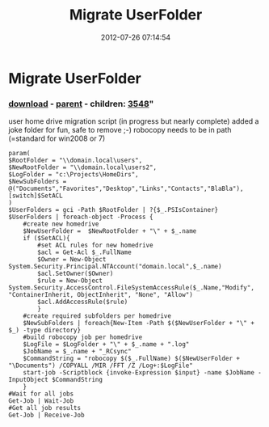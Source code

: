 ﻿---
pid:            3544
parent:         3543
children:       3548
poster:         chriskenis
title:          Migrate UserFolder
date:           2012-07-26 07:14:54
format:         posh
---

# Migrate UserFolder

### [download](3544.ps1) - [parent](3543.md) - children: [3548](3548.md)"

user home drive migration script (in progress but nearly complete)
added a joke folder for fun, safe to remove ;-)
robocopy needs to be in path (=standard for win2008 or 7)

```posh
param(
$RootFolder = "\\domain.local\users",
$NewRootFolder = "\\domain.local\users2",
$LogFolder = "c:\Projects\HomeDirs",
$NewSubFolders = @("Documents","Favorites","Desktop","Links","Contacts","BlaBla"),
[switch]$SetACL
)
$UserFolders = gci -Path $RootFolder | ?{$_.PSIsContainer}
$UserFolders | foreach-object -Process {
	#create new homedrive
	$NewUserFolder =  $NewRootFolder + "\" + $_.name
	if ($SetACL){
		#set ACL rules for new homedrive
		$acl = Get-Acl $_.FullName
		$Owner = New-Object System.Security.Principal.NTAccount("domain.local",$_.name)
		$acl.SetOwner($Owner)
		$rule = New-Object System.Security.AccessControl.FileSystemAccessRule($_.Name,"Modify", "ContainerInherit, ObjectInherit", "None", "Allow")
		$acl.AddAccessRule($rule)
		}
	#create required subfolders per homedrive
	$NewSubFolders | foreach{New-Item -Path $($NewUserFolder + "\" + $_) -type directory}
	#build robocopy job per homedrive
	$LogFile = $LogFolder + "\" + $_.name + ".log"
	$JobName = $_.name + "_RCsync"
	$CommandString = "robocopy $($_.FullName) $($NewUserFolder + "\Documents") /COPYALL /MIR /FFT /Z /Log+:$LogFile"
	start-job -Scriptblock {invoke-Expression $input} -name $JobName -InputObject $CommandString
    }
#Wait for all jobs
Get-Job | Wait-Job
#Get all job results
Get-Job | Receive-Job
```
